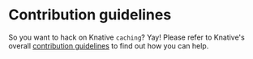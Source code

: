 # Contribution guidelines

So you want to hack on Knative `caching`? Yay! Please refer to Knative's overall
[contribution guidelines](https://www.knative.dev/contributing/)
to find out how you can help.
